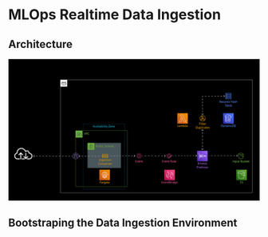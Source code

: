 # MLOps Realtime Data Ingestion
## Architecture
![](doc/images/mlops-realtime-data-ingestion.jpg)

## Bootstraping the Data Ingestion Environment
